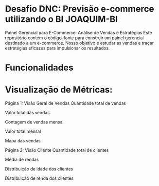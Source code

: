 # Desafio DNC: Previsão e-commerce utilizando o BI JOAQUIM-BI
Painel Gerencial para E-Commerce: Análise de Vendas e Estratégias
Este repositório contém o código-fonte para construir um painel gerencial destinado a um e-commerce. Nosso objetivo é estudar as vendas e traçar estratégias eficazes para impulsionar os resultados.

# Funcionalidades
# Visualização de Métricas:
Página 1: Visão Geral de Vendas
Quantidade total de vendas

Valor total das vendas

Contagem de vendas mensal

Valor total mensal

Mapa das vendas

Página 2: Visão Cliente
Quantidade total de clientes

Média de rendas

Distribuição de idade dos clientes

Distribuição de renda dos clientes
